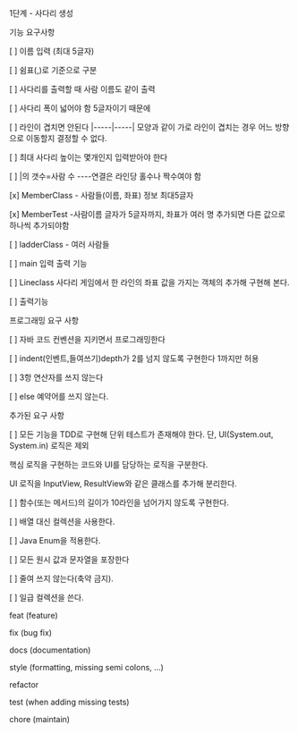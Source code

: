 1단계 - 사다리 생성

기능 요구사항

[ ] 이름 입력 (최대 5글자)

[ ] 쉼표(,)로 기준으로 구분

[ ] 사다리를 출력할 때 사람 이름도 같이 출력

[ ] 사다리 폭이 넓어야 함 5글자이기 때문에

[ ] 라인이 겹치면 안된다 |-----|-----| 모양과 같이 가로 라인이 겹치는 경우 어느 방향으로 이동할지 결정할 수 없다.

[ ] 최대 사다리 높이는 몇개인지 입력받아야 한다

[ ] |의 갯수=사람 수 ----연결은 라인당 홀수나 짝수여야 함

[x] MemberClass - 사람들(이름, 좌표) 정보 최대5글자

[x] MemberTest -사람이름 글자가 5글자까지, 좌표가 여러 명 추가되면 다른 값으로 하나씩 추가되야함

[ ] ladderClass - 여러 사람들

[ ] main 입력 출력 기능

[ ] Lineclass 사다리 게임에서 한 라인의 좌표 값을 가지는 객체의 추가해 구현해 본다.

[ ] 출력기능

프로그래밍 요구 사항

[ ] 자바 코드 컨벤션을 지키면서 프로그래밍한다

[ ] indent(인벤트,들여쓰기)depth가 2를 넘지 않도록 구현한다 1까지만 허용

[ ] 3항 연산자를 쓰지 않는다

[ ] else 예약어를 쓰지 않는다.

추가된 요구 사항

[ ] 모든 기능을 TDD로 구현해 단위 테스트가 존재해야 한다. 단, UI(System.out, System.in) 로직은 제외

핵심 로직을 구현하는 코드와 UI를 담당하는 로직을 구분한다.

UI 로직을 InputView, ResultView와 같은 클래스를 추가해 분리한다.

[ ] 함수(또는 메서드)의 길이가 10라인을 넘어가지 않도록 구현한다.

[ ] 배열 대신 컬렉션을 사용한다.

[ ] Java Enum을 적용한다.

[ ] 모든 원시 값과 문자열을 포장한다

[ ] 줄여 쓰지 않는다(축약 금지).

[ ] 일급 컬렉션을 쓴다.


feat (feature)

fix (bug fix)

docs (documentation)

style (formatting, missing semi colons, …)

refactor

test (when adding missing tests)

chore (maintain)